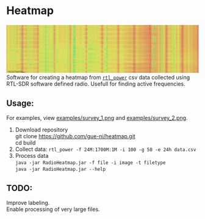 # Heatmap 

![Example Waterfall](examples/survey_1.png)
Software for creating a heatmap from [`rtl_power`](https://github.com/keenerd/rtl-sdr) csv data collected using RTL-SDR software defined radio. Usefull for finding active frequencies.


## Usage:
For examples, view [examples/survey_1.png](examples/survey_1.png) and [examples/survey_2.png](examples/survey_2.png). <br>

1. Download repository<br>
git clone https://github.com/gue-ni/heatmap.git <br>
cd build <br>
2. Collect data:
  `rtl_power -f 24M:1700M:1M -i 100 -g 50 -e 24h data.csv` <br>
3. Process data<br>
  `java -jar RadioHeatmap.jar -f file -i image -t filetype` <br>
  `java -jar RadioHeatmap.jar --help` <br>
  
## TODO:
Improve labeling. <br>
Enable processing of very large files. <br>



